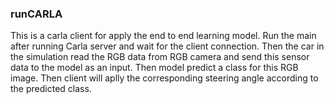 ### runCARLA  

This is a carla client for apply the end to end learning model. Run the main after running Carla server and wait for the client connection. Then the car in the simulation read the RGB data from RGB camera and send this sensor data to the model as an input. Then model predict a class for this RGB image. Then client will aplly the corresponding steering angle according to the predicted class.  